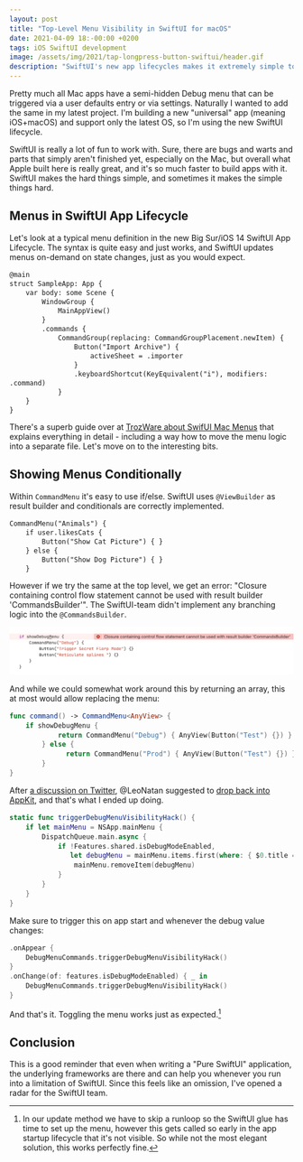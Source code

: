 ```yaml
---
layout: post
title: "Top-Level Menu Visibility in SwiftUI for macOS"
date: 2021-04-09 18:-00:00 +0200
tags: iOS SwiftUI development
image: /assets/img/2021/tap-longpress-button-swiftui/header.gif
description: "SwiftUI's new app lifecycles makes it extremely simple to create menus on-demand. Modifying a top-level menu however is surprisingly hard.."
---
```


Pretty much all Mac apps have a semi-hidden Debug menu that can be triggered via a user defaults entry or via settings. Naturally I wanted to add the same in my latest project. I'm building a new "universal" app (meaning iOS+macOS) and support only the latest OS, so I'm using the new SwiftUI lifecycle.

SwiftUI is really a lot of fun to work with. Sure, there are bugs and warts and parts that simply aren't finished yet, especially on the Mac, but overall what Apple built here is really great, and it's so much faster to build apps with it. SwiftUI makes the hard things simple, and sometimes it makes the simple things hard. 

## Menus in SwiftUI App Lifecycle

Let's look at a typical menu definition in the new Big Sur/iOS 14 SwiftUI App Lifecycle. The syntax is quite easy and just works, and SwiftUI updates menus on-demand on state changes, just as you would expect.

```
@main
struct SampleApp: App {
    var body: some Scene {
        WindowGroup {
            MainAppView()
        }
        .commands {
            CommandGroup(replacing: CommandGroupPlacement.newItem) {
                Button("Import Archive") {
                    activeSheet = .importer
                }
                .keyboardShortcut(KeyEquivalent("i"), modifiers: .command)
            }
    }
}
```

There's a superb guide over at [TrozWare about SwifUI Mac Menus](https://troz.net/post/2021/swiftui_mac_menus/) that explains everything in detail - including a way how to move the menu logic into a separate file. Let's move on to the interesting bits.

## Showing Menus Conditionally

Within `CommandMenu` it's easy to use if/else. SwiftUI uses `@ViewBuilder` as result builder and conditionals are correctly implemented.

```
CommandMenu("Animals") {
    if user.likesCats {
        Button("Show Cat Picture") { }        
    } else {
        Button("Show Dog Picture") { }        
    }
```

However if we try the same at the top level, we get an error: "Closure containing control flow statement cannot be used with result builder 'CommandsBuilder'". The SwiftUI-team didn't implement any branching logic into the `@CommandsBuilder`.

![Closure containing control flow statement cannot be used with result builder 'CommandsBuilder'](/assets/img/2021/top-level-menu-visibility-swiftui/flow-statement.png)

And while we could somewhat work around this by returning an array, this at most would allow replacing the menu:

```swift
func command() -> CommandMenu<AnyView> {
    if showDebugMenu {
            return CommandMenu("Debug") { AnyView(Button("Test") {}) }
        } else {
              return CommandMenu("Prod") { AnyView(Button("Test") {}) }
        }
}
```

After [a discussion on Twitter](https://twitter.com/steipete/status/1380518850073092096?s=21), @LeoNatan suggested to [drop back into AppKit](https://twitter.com/leonatan/status/1380545179157925888?s=21), and that's what I ended up doing.

```swift
static func triggerDebugMenuVisibilityHack() {
    if let mainMenu = NSApp.mainMenu {
        DispatchQueue.main.async {
            if !Features.shared.isDebugModeEnabled,
               let debugMenu = mainMenu.items.first(where: { $0.title == "Debug" }) {
                mainMenu.removeItem(debugMenu)
            }
        }
    }
}
```

Make sure to trigger this on app start and whenever the debug value changes:

```swift
.onAppear {
    DebugMenuCommands.triggerDebugMenuVisibilityHack()
}
.onChange(of: features.isDebugModeEnabled) { _ in
    DebugMenuCommands.triggerDebugMenuVisibilityHack()
}
```

And that's it. Toggling the menu works just as expected.[^1]

[^1]: In our update method we have to skip a runloop so the SwiftUI glue has time to set up the menu, however this gets called so early in the app startup lifecycle that it's not visible. So while not the most elegant solution, this works perfectly fine.


## Conclusion

This is a good reminder that even when writing a "Pure SwiftUI" application, the underlying frameworks are there and can help you whenever you run into a limitation of SwiftUI. Since this feels like an omission, I've opened a radar for the SwiftUI team.

